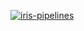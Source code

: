 [![iris-pipelines](https://github.com/featurestoreorg/serverless-ml-course/actions/workflows/features-and-predictions.yml/badge.svg)](https://github.com/featurestoreorg/serverless-ml-course/actions/workflows/features-and-predictions.yml)


